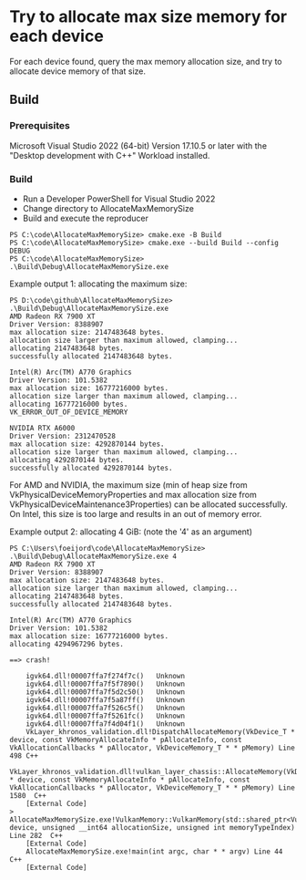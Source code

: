 # Try to allocate max size memory for each device

For each device found, query the max memory allocation size, and try to allocate device memory of that size.

## Build

### Prerequisites
Microsoft Visual Studio 2022 (64-bit) Version 17.10.5 or later with the "Desktop development with C++" Workload installed.

### Build
- Run a Developer PowerShell for Visual Studio 2022
- Change directory to AllocateMaxMemorySize
- Build and execute the reproducer

```
PS C:\code\AllocateMaxMemorySize> cmake.exe -B Build
PS C:\code\AllocateMaxMemorySize> cmake.exe --build Build --config DEBUG
PS C:\code\AllocateMaxMemorySize> .\Build\Debug\AllocateMaxMemorySize.exe
```
Example output 1: allocating the maximum size:
```
PS D:\code\github\AllocateMaxMemorySize> .\Build\Debug\AllocateMaxMemorySize.exe
AMD Radeon RX 7900 XT
Driver Version: 8388907
max allocation size: 2147483648 bytes.
allocation size larger than maximum allowed, clamping...
allocating 2147483648 bytes.
successfully allocated 2147483648 bytes.

Intel(R) Arc(TM) A770 Graphics
Driver Version: 101.5382
max allocation size: 16777216000 bytes.
allocation size larger than maximum allowed, clamping...
allocating 16777216000 bytes.
VK_ERROR_OUT_OF_DEVICE_MEMORY

NVIDIA RTX A6000
Driver Version: 2312470528
max allocation size: 4292870144 bytes.
allocation size larger than maximum allowed, clamping...
allocating 4292870144 bytes.
successfully allocated 4292870144 bytes.
```

For AMD and NVIDIA, the maximum size (min of heap size from VkPhysicalDeviceMemoryProperties and max allocation size from VkPhysicalDeviceMaintenance3Properties) can be allocated successfully. On Intel, this size is too large and results in an out of memory error.

Example output 2: allocating 4 GiB: (note the '4' as an argument)
```
PS C:\Users\foeijord\code\AllocateMaxMemorySize> .\Build\Debug\AllocateMaxMemorySize.exe 4
AMD Radeon RX 7900 XT
Driver Version: 8388907
max allocation size: 2147483648 bytes.
allocation size larger than maximum allowed, clamping...
allocating 2147483648 bytes.
successfully allocated 2147483648 bytes.

Intel(R) Arc(TM) A770 Graphics
Driver Version: 101.5382
max allocation size: 16777216000 bytes.
allocating 4294967296 bytes.

==> crash!

 	igvk64.dll!00007ffa7f274f7c()	Unknown
 	igvk64.dll!00007ffa7f5f7890()	Unknown
 	igvk64.dll!00007ffa7f5d2c50()	Unknown
 	igvk64.dll!00007ffa7f5a87ff()	Unknown
 	igvk64.dll!00007ffa7f526c5f()	Unknown
 	igvk64.dll!00007ffa7f5261fc()	Unknown
 	igvk64.dll!00007ffa7f4d04f1()	Unknown
 	VkLayer_khronos_validation.dll!DispatchAllocateMemory(VkDevice_T * device, const VkMemoryAllocateInfo * pAllocateInfo, const VkAllocationCallbacks * pAllocator, VkDeviceMemory_T * * pMemory) Line 498	C++
 	VkLayer_khronos_validation.dll!vulkan_layer_chassis::AllocateMemory(VkDevice_T * device, const VkMemoryAllocateInfo * pAllocateInfo, const VkAllocationCallbacks * pAllocator, VkDeviceMemory_T * * pMemory) Line 1580	C++
 	[External Code]	
>	AllocateMaxMemorySize.exe!VulkanMemory::VulkanMemory(std::shared_ptr<VulkanDevice> device, unsigned __int64 allocationSize, unsigned int memoryTypeIndex) Line 282	C++
 	[External Code]	
 	AllocateMaxMemorySize.exe!main(int argc, char * * argv) Line 44	C++
 	[External Code]	
```